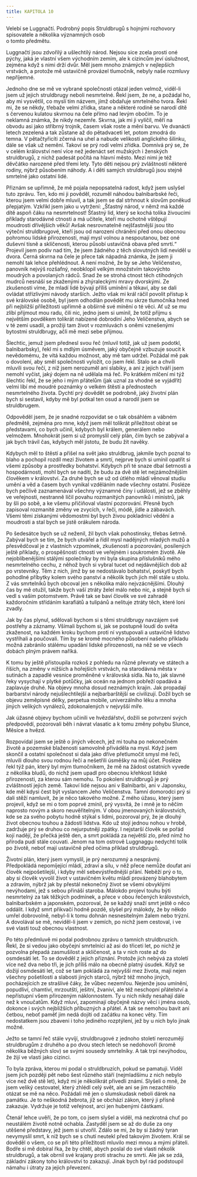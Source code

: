```yaml
---
title: KAPITOLA 10
---
```


Velebí se Luggnačtí. Podrobný popis Struldbrugů s hojnými rozhovory spisovatele a několika významných osob  
o tomto předmětu.

Luggnačtí jsou zdvořilý a ušlechtilý národ. Nejsou sice zcela prosti oné pýchy, jaká je vlastní všem východním zemím, ale k cizincům jeví úslužnost, zejména když s nimi drží dvůr. Měl jsem mnoho známých v nejlepších vrstvách, a protože mě ustavičně provázel tlumočník, nebyly naše rozmluvy nepříjemné.

Jednoho dne se mě ve vybrané společnosti otázal jeden velmož, viděl-li jsem už jejich struldbrugy neboli nesmrtelné. Řekl jsem, že ne, a požádal ho, aby mi vysvětlil, co myslí tím názvem, jímž obdařuje smrtelného tvora. Řekl mi, že se někdy, třebaže velmi zřídka, stane a některé rodině se narodí dítě s červenou kulatou skvrnou na čele přímo nad levým obočím. To je neklamná známka, že nikdy nezemře. Skvrna, jak mi ji vylíčil, měří na obvodu asi jako stříbrný trojník, časem však roste a mění barvu. Ve dvanácti letech zezelená a tak zůstane až do pětadvaceti let, potom zmodrá do temna. V pětačtyřicíti zčerná na uhel a nabude velikosti anglického šilinku, dále se však už nemění. Takoví se prý rodí velmi zřídka. Domnívá prý se, že v celém království není více než jedenáct set mužských i ženských struldbrugů, z nichž padesát počítá na hlavní město. Mezi nimi je též děvčátko narozené před třemi lety. Tyto děti nejsou prý zvláštností některé rodiny, nýbrž působením náhody. A i děti samých struldbrugů jsou stejně smrtelné jako ostatní lidé.

Přiznám se upřímně, že mě pojala nepopsatelná radost, když jsem uslyšel tuto zprávu. Ten, kdo mi ji pověděl, rozuměl náhodou balnibarbské řeči, kterou jsem velmi dobře mluvil, a tak jsem se dal strhnout k slovům poněkud přepjatým. Vzkřikl jsem jako u vytržení: „Šťastný národ, v němž má každé dítě aspoň čáku na nesmrtelnost! Šťastný lid, který se kochá tolika živoucími příklady starodávné ctnosti a má učitele, kteří mu ochotně vštěpují moudrosti dřívějších věků! Avšak nesrovnatelně nejšťastnější jsou tito výteční struldbrugové, kteří jsou od narození chráněni před onou obecnou pohromou lidské přirozenosti, mají mysl volnou a nespoutanou, bez oné duševní tísně a sklíčenosti, kterou působí ustavičná obava před smrtí.“ Projevil jsem podiv nad tím, že jsem žádného z těch slovutných lidí neviděl u dvora. Černá skvrna na čele je přece tak nápadná známka, že jsem ji nemohl tak lehce přehlédnout. A není možné, že by se Jeho Veličenstvo, panovník nejvýš rozšafný, neobklopil velkým množstvím takovýchto moudrých a povolaných rádců. Snad že se strohá ctnost těch ctihodných mudrců nesnáší se zkaženými a zhýraleckými mravy dvorskými. Ze zkušenosti víme, že mladí lidé bývají příliš umínění a těkaví, aby se dali ovládat střízlivými návody starších. Ježto však mi král ráčil povolit přístup k své královské osobě, byl jsem odhodlán povědět mu skrze tlumočníka hned při nejbližší příležitosti upřímně a obšírně své mínění o té věci. Ať už se mu zlíbí přijmout mou radu, čili nic, jedno jsem si umínil, že totiž přijmu s největším povděkem tolikrát nabízené dobrodiní Jeho Veličenstva, abych se v té zemi usadil, a prožiji tam život v rozmluvách s oněmi vznešenými bytostmi struldbrugy, ačli mě mezi sebe přijmou.

Šlechtic, jemuž jsem přednesl svou řeč (mluvil totiž, jak už jsem podotkl, balnibarbsky), řekl mi s mdlým úsměvem, jaký obyčejně vzbuzuje soucit k nevědomému, že vítá každou možnost, aby mě tam udržel. Požádal mě pak o dovolení, aby směl společnosti vyložit, co jsem řekl. Stalo se a chvíli mluvili svou řečí, z níž jsem nerozuměl ani slabiky, a ani z jejich tváří jsem nemohl vyčíst, jaký dojem na ně udělala má řeč. Po krátkém mlčení mi týž šlechtic řekl, že se jeho i mým přátelům (jak uznal za vhodné se vyjádřit) velmi líbí mé moudré poznámky o velkém štěstí a přednostech nesmrtelného života. Dychtí prý dovědět se podrobně, jaký životní plán bych si sestavil, kdyby mě byl potkal ten osud a narodil jsem se struldbrugem.

Odpověděl jsem, že je snadné rozpovídat se o tak obsáhlém a vábném předmětě, zejména pro mne, když jsem měl tolikrát příležitost obírat se představami, co bych učinil, kdybych byl králem, generálem nebo velmožem. Mnohokrát jsem si už promyslil celý plán, čím bych se zabýval a jak bych trávil čas, kdybych měl jistotu, že budu žít navěky.

Kdybych měl to štěstí a přišel na svět jako struldbrug, jakmile bych poznal to blaho a pochopil rozdíl mezi životem a smrtí, nejprve bych si umínil opatřit si všemi způsoby a prostředky bohatství. Kdybych při té snaze dbal šetrnosti a hospodárnosti, mohl bych se nadíti, že budu za dvě stě let nejzámožnějším člověkem v království. Za druhé bych se už od útlého mládí věnoval studiu umění a věd a časem bych vynikal vzděláním nade všechny ostatní. Posléze bych pečlivě zaznamenával všechny významné činy i události, jež se zběhly ve veřejnosti, nestranně líčil povahu rozmanitých panovníků i ministrů, jak by šli po sobě, a ke všemu přičiňoval vlastní pozorování. Přesně bych zapisoval rozmanité změny ve zvycích, v řeči, módě, jídle a zábavách. Všemi těmi získanými vědomostmi byl bych živou pokladnicí vědění a moudrosti a stal bych se jistě orákulem národa.

Po šedesátce bych se už neženil, žil bych však pohostinsky, třebas šetrně. Zabýval bych se tím, že bych utvářel a řídil mysl nadějných mladých mužů a přesvědčoval je z vlastních vzpomínek, zkušeností a pozorování, posílených ještě příklady, o prospěšnosti ctnosti ve veřejném i soukromém životě. Ale nejoblíbenějšími stálými společníky by mi byla skupina příslušníků mého nesmrtelného cechu, z něhož bych si vybral tucet od nejdávnějších dob až po vrstevníky. Těm z nich, jimž by se nedostávalo bohatství, poskytl bych pohodlné příbytky kolem svého panství a několik bych jich měl stále u stolu. Z vás smrtelníků bych obcoval jen s několika málo nejvzácnějšími. Dlouhý čas by mě otužil, takže bych vaší ztráty želel málo nebo nic, a stejně bych si vedl s vaším potomstvem. Právě tak se baví člověk ve své zahradě každoročním střídáním karafiátů a tulipánů a nelituje ztráty těch, které loni zvadly.

Jak by čas plynul, sdělovali bychom si s těmi struldbrugy navzájem své postřehy a záznamy. Všímali bychom si, jak se postupně loudí do světa zkaženost, na každém kroku bychom proti ní vystupovali a ustavičně lidstvo vystříhali a poučovali. Tím by se kromě mocného působení našeho příkladu možná zabránilo stálému upadání lidské přirozenosti, na něž se ve všech dobách plným právem naříká.

K tomu by ještě přistoupila rozkoš z pohledu na různé převraty ve státech a říších, na změny v nižších a hořejších vrstvách, na starodávná města v sutinách a zapadlé vesnice proměněné v královská sídla. Na to, jak slavné řeky vysychají v plytké potůčky, jak oceán na jednom pobřeží opadává a zaplavuje druhé. Na objevy mnoha dosud neznámých krajin. Jak propadají barbarství národy nejušlechtilejší a nejbarbarštější se civilizují. Dožil bych se objevu zeměpisné délky, perpetua mobile, univerzálního léku a mnoha jiných velikých vynálezů, zdokonalených v nejvyšší míře.

Jak úžasné objevy bychom učinili ve hvězdářství, dožili se potvrzení svých předpovědí, pozorovali běh i návrat vlasatic a k tomu změny pohybu Slunce, Měsíce a hvězd.

Rozpovídal jsem se ještě o jiných věcech, jež mi touha po nekonečném životě a pozemské blaženosti samovolně přiváděla na mysl. Když jsem skončil a ostatní společnost si dala jako dříve přetlumočit smysl mé řeči, mluvili dlouho svou rodnou řečí a nešetřili úsměšky na můj účet. Posléze řekl týž pán, který byl mým tlumočníkem, že mě na žádost ostatních vyvede z několika bludů, do nichž jsem upadl pro obecnou křehkost lidské přirozenosti, za kterou sám nemohu. To pokolení struldbrugů je prý zvláštností jejich země. Takoví lidé nejsou ani v Balnibarbi, ani v Japonsku, kde měl kdysi čest být vyslancem Jeho Veličenstva. Tamní domorodci prý si dali stěží namluvit, že je něco takového možné. Z mého úžasu, který jsem projevil, když se mi o tom poprvé zmínil, prý vysvítá, že i mně je to něčím naprosto novým a skoro neuvěřitelným. V obou jmenovaných královstvích, kde se za svého pobytu hodně stýkal s lidmi, pozoroval prý, že je dlouhý život obecnou touhou a žádostí lidstva. Kdo už stojí jednou nohou v hrobě, zadržuje prý se druhou co nejurputněji zpátky. I nejstarší člověk se pořád kojí nadějí, že přečká ještě den, a smrt pokládá za největší zlo, před nímž ho příroda pudí stále couvati. Jenom na tom ostrově Luggnaggu nedychtí tolik po životě, neboť mají ustavičně před očima příklad struldbrugů.

Životní plán, který jsem vymyslil, je prý nerozumný a nesprávný. Předpokládá nepomíjející mládí, zdraví a sílu, v něž přece nemůže doufat ani člověk nejpošetilejší, i kdyby měl sebevýstřednější přání. Neběží prý o to, aby si člověk vyvolil život v ustavičném květu mládí provázený blahobytem a zdravím, nýbrž jak by přestál nekonečný život se všemi obvyklými nevýhodami, jež s sebou přináší staroba. Málokdo projeví touhu býti nesmrtelný za tak těžkých podmínek, a přece v obou řečených královstvích, balnibarbském a japonském, pozoroval, že se každý snaží smrt ještě o něco oddálit. I když smrt přikvačí hodně pozdě, slyšel prý málokdy, že by někdo umřel dobrovolně, nebyl-li k tomu dohnán nesnesitelným žalem nebo trýzní. A dovolával se mě, neviděl-li jsem v zemích, po nichž jsem cestoval, i ve své vlasti touž obecnou vlastnost.

Po této předmluvě mi podal podrobnou zprávu o tamních struldbruzích. Řekl, že si vedou jako obyčejní smrtelníci až asi do třiceti let, po nichž je pozvolna přepadá zasmušilost a sklíčenost, a ta v nich roste až do osmdesáti let. To se dověděl z jejich přiznání. Protože jich nebývá za století více než dva nebo tři, je jich příliš málo na obecně platný úsudek. Když se dožijí osmdesáti let, což se tam pokládá za nejvyšší mez života, mají nejen všechny pošetilosti a slabosti jiných starců, nýbrž též mnoho jiných, pocházejících ze strašlivé čáky, že vůbec nezemřou. Nejenže jsou umínění, popudliví, chamtiví, mrzoutští, ješitní, žvaniví, ale též neschopní přátelství a nepřístupní všem přirozeným náklonnostem. Ty u nich nikdy nesahají dále než k vnoučatům. Když mluví, zapomínají obyčejně názvy věcí i jména osob, dokonce i svých nejbližších příbuzných a přátel. A tak se nemohou bavit ani četbou, neboť paměť jim nedá dojíti od začátku na konec věty. Tím nedostatkem jsou zbaveni i toho jediného rozptýlení, jež by u nich bylo jinak možné.

Ježto se tamní řeč stále vyvíjí, struldbrugové z jednoho století nerozumějí struldbrugům z druhého a po dvou stech letech se nedohovoří (kromě několika běžných slov) se svými sousedy smrtelníky. A tak trpí nevýhodou, že žijí ve vlasti jako cizinci.

To byla zpráva, kterou mi podal o struldbruzích, pokud se pamatuji. Viděl jsem jich později pět nebo šest různého stáří (nejmladšímu z nich nebylo více než dvě stě let), když mi je několikrát přivedli známí. Slyšeli o mně, že jsem veliký cestovatel, který zhlédl celý svět, ale ani se jim nezachtělo otázat se mě na něco. Požádali mě jen o slumskudask neboli dárek na památku. Je to neškodná žebrota, jíž se obchází zákon, který ji přísně zakazuje. Vydržuje je totiž veřejnost, arci jen hubenými částkami.

Čtenář lehce uvěří, že po tom, co jsem slyšel a viděl, má nezkrotná chuť po neustálém životě notně ochabla. Zastyděl jsem se až do duše za ony utěšené představy, jež jsem si utvořil. Zdálo se mi, že by si žádný tyran nevymyslil smrt, k níž bych se s chutí neutekl před takovým životem. Král se dověděl o všem, co se při této příležitosti mluvilo mezi mnou a mými přáteli. Bodře si mě dobíral řka, že by chtěl, abych poslal do své vlasti několik struldbrugů, a tak obrnil své krajany proti strachu ze smrti. Ale jak se zdá, základní zákony toho království to zakazují. Jinak bych byl rád podstoupil námahu i útraty za jejich převezení.
